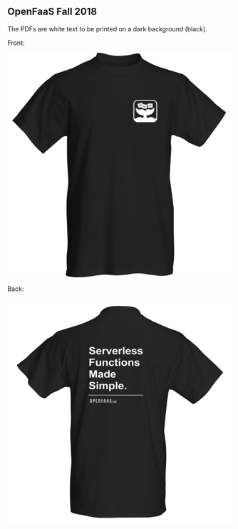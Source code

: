 ## OpenFaaS Fall 2018

The PDFs are white text to be printed on a dark background (black).

Front:

![](front-preview.jpg)

Back: 

![](back-preview.jpg)


